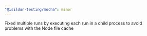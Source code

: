 ```yaml
---
"@isildur-testing/mocha": minor
---
```


Fixed multiple runs by executing each run in a child process to avoid problems with the Node file cache
